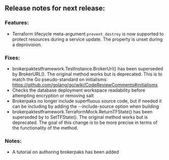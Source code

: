 ## Release notes for next release:


### Features:
- Terraform lifecycle meta-argument `prevent_destroy` is now supported to protect resources during a service update. The property is unset during a deprovision.

### Fixes:
- brokerpaktestframework.TestInstance.BrokerUrl() has been superseded by BrokerURL(). The original method works but is deprecated. This is to match the Go pseudo-standard on initialisms:  https://github.com/golang/go/wiki/CodeReviewComments#initialisms
- Checks the database deployment workspace readability before attempting encryption or removing salt
- Brokerpaks no longer include superfluous source code, but if needed it can be including by adding the --include-source option when building
- brokerpaktestframework.TerraformMock.ReturnTFState() has been superseded by to SetTFState(). The original method works but is deprecated. The goal of this change is to be more precise in terms of the functionality of the method.

### Notes:
- A tutorial on authoring brokerpaks has been added
